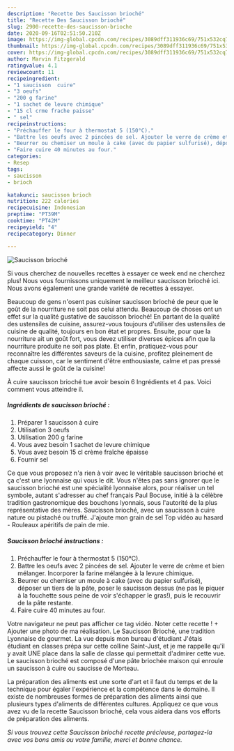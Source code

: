 ```yaml
---
description: "Recette Des Saucisson brioché"
title: "Recette Des Saucisson brioché"
slug: 2900-recette-des-saucisson-brioche
date: 2020-09-16T02:51:50.210Z
image: https://img-global.cpcdn.com/recipes/3089dff311936c69/751x532cq70/saucisson-brioche-photo-principale-de-la-recette.jpg
thumbnail: https://img-global.cpcdn.com/recipes/3089dff311936c69/751x532cq70/saucisson-brioche-photo-principale-de-la-recette.jpg
cover: https://img-global.cpcdn.com/recipes/3089dff311936c69/751x532cq70/saucisson-brioche-photo-principale-de-la-recette.jpg
author: Marvin Fitzgerald
ratingvalue: 4.1
reviewcount: 11
recipeingredient:
- "1 saucisson  cuire"
- "3 oeufs"
- "200 g farine"
- "1 sachet de levure chimique"
- "15 cl crme frache paisse"
- " sel"
recipeinstructions:
- "Préchauffer le four à thermostat 5 (150°C)."
- "Battre les oeufs avec 2 pincées de sel. Ajouter le verre de crème et bien mélanger. Incorporer la farine mélangée à la levure chimique."
- "Beurrer ou chemiser un moule à cake (avec du papier sulfurisé), déposer un tiers de la pâte, poser le saucisson dessus (ne pas le piquer à la fouchette sous peine de voir s&#39;échapper le gras!), puis le recouvrir de la pâte restante."
- "Faire cuire 40 minutes au four."
categories:
- Resep
tags:
- saucisson
- brioch

katakunci: saucisson brioch 
nutrition: 222 calories
recipecuisine: Indonesian
preptime: "PT39M"
cooktime: "PT42M"
recipeyield: "4"
recipecategory: Dinner

---
```



![Saucisson brioché](https://img-global.cpcdn.com/recipes/3089dff311936c69/751x532cq70/saucisson-brioche-photo-principale-de-la-recette.jpg)

Si vous cherchez de nouvelles recettes à essayer ce week end ne cherchez plus! Nous vous fournissons uniquement le meilleur saucisson brioché ici. Nous avons également une grande variété de recettes à essayer.

Beaucoup de gens n'osent pas cuisiner saucisson brioché de peur que le goût de la nourriture ne soit pas celui attendu. Beaucoup de choses ont un effet sur la qualité gustative de saucisson brioché! En partant de la qualité des ustensiles de cuisine, assurez-vous toujours d'utiliser des ustensiles de cuisine de qualité, toujours en bon état et propres. Ensuite, pour que la nourriture ait un goût fort, vous devez utiliser diverses épices afin que la nourriture produite ne soit pas plate. Et enfin, pratiquez-vous pour reconnaître les différentes saveurs de la cuisine, profitez pleinement de chaque cuisson, car le sentiment d'être enthousiaste, calme et pas pressé affecte aussi le goût de la cuisine!

<!--inarticleads1-->

À cuire saucisson brioché tue avoir besoin 6 Ingrédients et 4 pas. Voici comment vous atteindre il.

##### Ingrédients de saucisson brioché :

1. Préparer 1 saucisson à cuire
1. Utilisation 3 oeufs
1. Utilisation 200 g farine
1. Vous avez besoin 1 sachet de levure chimique
1. Vous avez besoin 15 cl crème fraîche épaisse
1. Fournir  sel


Ce que vous proposez n&#39;a rien à voir avec le véritable saucisson brioché et ça c&#39;est une lyonnaise qui vous le dit. Vous n&#39;êtes pas sans ignorer que le saucisson brioché est une spécialité lyonnaise alors, pour réaliser un tel symbole, autant s&#39;adresser au chef français Paul Bocuse, initié à la célèbre tradition gastronomique des bouchons lyonnais, sous l&#39;autorité de la plus représentative des mères. Saucisson brioché, avec un saucisson à cuire nature ou pistaché ou truffé. J&#39;ajoute mon grain de sel Top vidéo au hasard - Rouleaux apéritifs de pain de mie. 

<!--inarticleads2-->

##### Saucisson brioché instructions :

1. Préchauffer le four à thermostat 5 (150°C).
1. Battre les oeufs avec 2 pincées de sel. Ajouter le verre de crème et bien mélanger. Incorporer la farine mélangée à la levure chimique.
1. Beurrer ou chemiser un moule à cake (avec du papier sulfurisé), déposer un tiers de la pâte, poser le saucisson dessus (ne pas le piquer à la fouchette sous peine de voir s&#39;échapper le gras!), puis le recouvrir de la pâte restante.
1. Faire cuire 40 minutes au four.


Votre navigateur ne peut pas afficher ce tag vidéo. Noter cette recette ! + Ajouter une photo de ma réalisation. Le Saucisson Brioché, une tradition Lyonnaise de gourmet. La vue depuis mon bureau d&#39;étudiant J&#39;étais étudiant en classes prépa sur cette colline Saint-Just, et je me rappelle qu&#39;il y avait UNE place dans la salle de classe qui permettait d&#39;admirer cette vue. Le saucisson brioché est composé d&#39;une pâte briochée maison qui enroule un saucisson à cuire ou saucisse de Morteau. 

<!--inarticleads1-->

<p>
La préparation des aliments est une sorte d'art et il faut du temps et de la technique pour égaler l'expérience et la compétence dans le domaine. Il existe de nombreuses formes de préparation des aliments ainsi que plusieurs types d'aliments de différentes cultures. Appliquez ce que vous avez vu de la recette Saucisson brioché, cela vous aidera dans vos efforts de préparation des aliments.
</p>

<p>
<i>Si vous trouvez cette Saucisson brioché recette précieuse, partagez-la avec vos bons amis ou votre famille, merci et bonne chance.</i>
</p>
